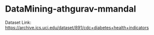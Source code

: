 # DataMining-athgurav-mmandal

Dataset Link: https://archive.ics.uci.edu/dataset/891/cdc+diabetes+health+indicators
